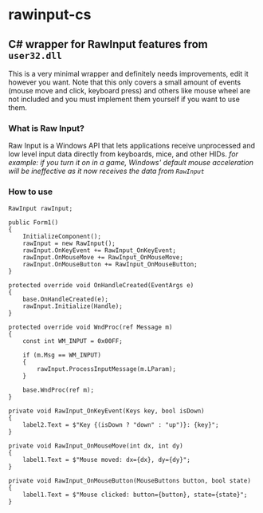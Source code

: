 # rawinput-cs
## C# wrapper for RawInput features from `user32.dll`
This is a very minimal wrapper and definitely needs improvements, edit it however you want. Note that this only covers a small amount of events (mouse move and click, keyboard press) and others like mouse wheel are not included and you must implement them yourself if you want to use them. 

### What is Raw Input?
Raw Input is a Windows API that lets applications receive unprocessed and low level input data directly from keyboards, mice, and other HIDs.
*for example: if you turn it on in a game, Windows' default mouse acceleration will be ineffective as it now receives the data from `RawInput`*

### How to use
```
RawInput rawInput;

public Form1()
{
    InitializeComponent();
    rawInput = new RawInput();
    rawInput.OnKeyEvent += RawInput_OnKeyEvent;
    rawInput.OnMouseMove += RawInput_OnMouseMove;
    rawInput.OnMouseButton += RawInput_OnMouseButton;
}

protected override void OnHandleCreated(EventArgs e)
{
    base.OnHandleCreated(e);
    rawInput.Initialize(Handle);
}

protected override void WndProc(ref Message m)
{
    const int WM_INPUT = 0x00FF;

    if (m.Msg == WM_INPUT)
    {
        rawInput.ProcessInputMessage(m.LParam);
    }

    base.WndProc(ref m);
}

private void RawInput_OnKeyEvent(Keys key, bool isDown)
{
    label2.Text = $"Key {(isDown ? "down" : "up")}: {key}";
}

private void RawInput_OnMouseMove(int dx, int dy)
{
    label1.Text = $"Mouse moved: dx={dx}, dy={dy}";
}

private void RawInput_OnMouseButton(MouseButtons button, bool state)
{
    label1.Text = $"Mouse clicked: button={button}, state={state}";
}
```
